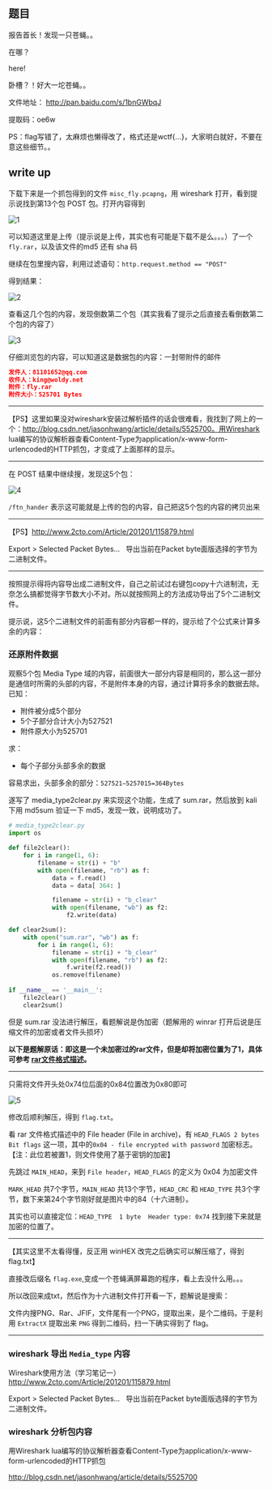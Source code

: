 ## 题目

报告首长！发现一只苍蝇。。

在哪？

here!

卧槽？！好大一坨苍蝇。。

文件地址： http://pan.baidu.com/s/1bnGWbqJ

提取码：oe6w

PS：flag写错了，太麻烦也懒得改了，格式还是wctf{...}，大家明白就好，不要在意这些细节。。

## write up

下载下来是一个抓包得到的文件 `misc_fly.pcapng`，用 wireshark 打开，看到提示说找到第13个包 POST 包。打开内容得到

![1](https://github.com/L1nwatch/CTF/blob/master/IDF%20%E5%AE%9E%E9%AA%8C%E5%AE%A4/MISC%E5%8C%85%E7%BD%97%E4%B8%87%E8%B1%A1/%E6%8A%93%E5%88%B0%E4%B8%80%E5%8F%AA%E8%8B%8D%E8%9D%87/1.png?raw=true)

可以知道这里是上传（提示说是上传，其实也有可能是下载不是么。。。）了一个 `fly.rar`，以及该文件的md5 还有 sha 码

继续在包里搜内容，利用过滤语句：`http.request.method == "POST"`

得到结果：

![2](https://github.com/L1nwatch/CTF/blob/master/IDF%20%E5%AE%9E%E9%AA%8C%E5%AE%A4/MISC%E5%8C%85%E7%BD%97%E4%B8%87%E8%B1%A1/%E6%8A%93%E5%88%B0%E4%B8%80%E5%8F%AA%E8%8B%8D%E8%9D%87/2.png?raw=true)

查看这几个包的内容，发现倒数第二个包（其实我看了提示之后直接去看倒数第二个包的内容了）

![3](https://github.com/L1nwatch/CTF/blob/master/IDF%20%E5%AE%9E%E9%AA%8C%E5%AE%A4/MISC%E5%8C%85%E7%BD%97%E4%B8%87%E8%B1%A1/%E6%8A%93%E5%88%B0%E4%B8%80%E5%8F%AA%E8%8B%8D%E8%9D%87/3.png?raw=true)

仔细浏览包的内容，可以知道这是数据包的内容：一封带附件的邮件

```json
发件人：81101652@qq.com
收件人：king@woldy.net
附件：fly.rar
附件大小：525701 Bytes
```

***

【PS】这里如果没对wireshark安装过解析插件的话会很难看，我找到了网上的一个：http://blog.csdn.net/jasonhwang/article/details/5525700。用Wireshark lua编写的协议解析器查看Content-Type为application/x-www-form-urlencoded的HTTP抓包，才变成了上面那样的显示。

***

在 POST 结果中继续搜，发现这5个包：

![4](https://github.com/L1nwatch/CTF/blob/master/IDF%20%E5%AE%9E%E9%AA%8C%E5%AE%A4/MISC%E5%8C%85%E7%BD%97%E4%B8%87%E8%B1%A1/%E6%8A%93%E5%88%B0%E4%B8%80%E5%8F%AA%E8%8B%8D%E8%9D%87/4.png?raw=true)

`/ftn_hander` 表示这可能就是上传的包的内容，自己把这5个包的内容的拷贝出来

***

【PS】http://www.2cto.com/Article/201201/115879.html

Export > Selected Packet Bytes…	 	导出当前在Packet byte面版选择的字节为二进制文件。	 

***

按照提示得将内容导出成二进制文件，自己之前试过右键包copy十六进制流，无奈怎么搞都觉得字节数大小不对。所以就按照网上的方法成功导出了5个二进制文件。

提示说，这5个二进制文件的前面有部分内容都一样的，提示给了个公式来计算多余的内容：

### 还原附件数据

观察5个包 Media Type 域的内容，前面很大一部分内容是相同的，那么这一部分是通信时所需的头部的内容，不是附件本身的内容，通过计算将多余的数据去除。
已知： 

* 附件被分成5个部分 
* 5个子部分合计大小为527521 
* 附件原大小为525701 

求： 

* 每个子部分头部多余的数据

容易求出，头部多余的部分：`527521−5257015=364Bytes`

遂写了 media_type2clear.py 来实现这个功能，生成了 sum.rar，然后放到 kali 下用 md5sum 验证一下 md5，发现一致，说明成功了。

```python
# media_type2clear.py
import os

def file2clear():
    for i in range(1, 6):
        filename = str(i) + "b"
        with open(filename, "rb") as f:
            data = f.read()
            data = data[ 364: ]

            filename = str(i) + "b_clear"
            with open(filename, "wb") as f2:
                f2.write(data)

def clear2sum():
    with open("sum.rar", "wb") as f:
        for i in range(1, 6):
            filename = str(i) + "b_clear"
            with open(filename, "rb") as f2:
                f.write(f2.read())
            os.remove(filename)
    
if __name__ == '__main__':
    file2clear()
    clear2sum()
```

但是 sum.rar 没法进行解压，看题解说是伪加密（题解用的 winrar 打开后说是压缩文件的加密或者文件头损坏）

**以下是题解原话：即这是一个未加密过的rar文件，但是却将加密位置为了1，具体可参考 [rar文件格式描述](http://www.cnblogs.com/javawebsoa/archive/2013/05/10/3072132.html)。**

***

只需将文件开头处0x74位后面的0x84位置改为0x80即可

![5](https://github.com/L1nwatch/CTF/blob/master/IDF%20%E5%AE%9E%E9%AA%8C%E5%AE%A4/MISC%E5%8C%85%E7%BD%97%E4%B8%87%E8%B1%A1/%E6%8A%93%E5%88%B0%E4%B8%80%E5%8F%AA%E8%8B%8D%E8%9D%87/5.png?raw=true)

修改后顺利解压，得到 `flag.txt`。

看 rar 文件格式描述中的 File header (File in archive)，有 `HEAD_FLAGS 2 bytes Bit flags` 这一项，其中的`0x04 - file encrypted with password` 加密标志。【注：此位若被置1，则文件使用了基于密钥的加密】

先跳过 `MAIN_HEAD`，来到 `File header`，`HEAD_FLAGS` 的定义为 0x04 为加密文件

`MARK_HEAD` 共7个字节，`MAIN_HEAD` 共13个字节，`HEAD_CRC` 和 `HEAD_TYPE` 共3个字节，数下来第24个字节刚好就是图片中的84（十六进制）。

其实也可以直接定位：`HEAD_TYPE  1 byte  Header type: 0x74` 找到接下来就是加密的位置了。

***

【其实这里不太看得懂，反正用 winHEX 改完之后确实可以解压缩了，得到flag.txt】

直接改后缀名 `flag.exe`,变成一个苍蝇满屏幕跑的程序，看上去没什么用。。。

所以改回来成txt，然后作为十六进制文件打开看一下，题解说是搜索：

文件内搜PNG、Rar、JFIF，文件尾有一个PNG，提取出来，是个二维码。于是利用 `ExtractX` 提取出来 `PNG` 得到二维码，扫一下确实得到了 flag。

***

### wireshark 导出 `Media_type` 内容

Wireshark使用方法（学习笔记一）http://www.2cto.com/Article/201201/115879.html

Export > Selected Packet Bytes…	 	导出当前在Packet byte面版选择的字节为二进制文件。	 

### wireshark 分析包内容

用Wireshark lua编写的协议解析器查看Content-Type为application/x-www-form-urlencoded的HTTP抓包

http://blog.csdn.net/jasonhwang/article/details/5525700

